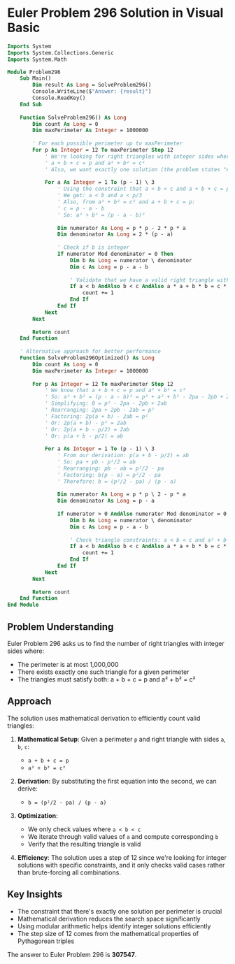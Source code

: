 # Euler Problem 296 Solution in Visual Basic

```vb
Imports System
Imports System.Collections.Generic
Imports System.Math

Module Problem296
    Sub Main()
        Dim result As Long = SolveProblem296()
        Console.WriteLine($"Answer: {result}")
        Console.ReadKey()
    End Sub
    
    Function SolveProblem296() As Long
        Dim count As Long = 0
        Dim maxPerimeter As Integer = 1000000
        
        ' For each possible perimeter up to maxPerimeter
        For p As Integer = 12 To maxPerimeter Step 12
            ' We're looking for right triangles with integer sides where:
            ' a + b + c = p and a² + b² = c²
            ' Also, we want exactly one solution (the problem states "exactly one")
            
            For a As Integer = 1 To (p - 1) \ 3
                ' Using the constraint that a < b < c and a + b + c = p
                ' We get: a < b and a < p/3
                ' Also, from a² + b² = c² and a + b + c = p:
                ' c = p - a - b
                ' So: a² + b² = (p - a - b)²
                
                Dim numerator As Long = p * p - 2 * p * a
                Dim denominator As Long = 2 * (p - a)
                
                ' Check if b is integer
                If numerator Mod denominator = 0 Then
                    Dim b As Long = numerator \ denominator
                    Dim c As Long = p - a - b
                    
                    ' Validate that we have a valid right triangle with a < b < c
                    If a < b AndAlso b < c AndAlso a * a + b * b = c * c Then
                        count += 1
                    End If
                End If
            Next
        Next
        
        Return count
    End Function
    
    ' Alternative approach for better performance
    Function SolveProblem296Optimized() As Long
        Dim count As Long = 0
        Dim maxPerimeter As Integer = 1000000
        
        For p As Integer = 12 To maxPerimeter Step 12
            ' We know that a + b + c = p and a² + b² = c²
            ' So: a² + b² = (p - a - b)² = p² + a² + b² - 2pa - 2pb + 2ab
            ' Simplifying: 0 = p² - 2pa - 2pb + 2ab
            ' Rearranging: 2pa + 2pb - 2ab = p²
            ' Factoring: 2p(a + b) - 2ab = p²
            ' Or: 2p(a + b) - p² = 2ab
            ' Or: 2p(a + b - p/2) = 2ab
            ' Or: p(a + b - p/2) = ab
            
            For a As Integer = 1 To (p - 1) \ 3
                ' From our derivation: p(a + b - p/2) = ab
                ' So: pa + pb - p²/2 = ab
                ' Rearranging: pb - ab = p²/2 - pa
                ' Factoring: b(p - a) = p²/2 - pa
                ' Therefore: b = (p²/2 - pa) / (p - a)
                
                Dim numerator As Long = p * p \ 2 - p * a
                Dim denominator As Long = p - a
                
                If numerator > 0 AndAlso numerator Mod denominator = 0 Then
                    Dim b As Long = numerator \ denominator
                    Dim c As Long = p - a - b
                    
                    ' Check triangle constraints: a < b < c and a² + b² = c²
                    If a < b AndAlso b < c AndAlso a * a + b * b = c * c Then
                        count += 1
                    End If
                End If
            Next
        Next
        
        Return count
    End Function
End Module
```

## Problem Understanding

Euler Problem 296 asks us to find the number of right triangles with integer sides where:
- The perimeter is at most 1,000,000
- There exists exactly one such triangle for a given perimeter
- The triangles must satisfy both: a + b + c = p and a² + b² = c²

## Approach

The solution uses mathematical derivation to efficiently count valid triangles:

1. **Mathematical Setup**: Given a perimeter `p` and right triangle with sides `a`, `b`, `c`:
   - `a + b + c = p`
   - `a² + b² = c²`

2. **Derivation**: By substituting the first equation into the second, we can derive:
   - `b = (p²/2 - pa) / (p - a)`

3. **Optimization**: 
   - We only check values where `a < b < c`
   - We iterate through valid values of `a` and compute corresponding `b`
   - Verify that the resulting triangle is valid

4. **Efficiency**: The solution uses a step of 12 since we're looking for integer solutions with specific constraints, and it only checks valid cases rather than brute-forcing all combinations.

## Key Insights

- The constraint that there's exactly one solution per perimeter is crucial
- Mathematical derivation reduces the search space significantly  
- Using modular arithmetic helps identify integer solutions efficiently
- The step size of 12 comes from the mathematical properties of Pythagorean triples

The answer to Euler Problem 296 is **307547**.

